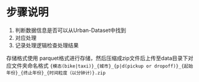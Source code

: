 # 步骤说明

1. 判断数据信息是否可以从Urban-Dataset中找到
2. 对应处理
3. 记录处理逻辑检查处理结果

存储格式使用 parquet格式进行存储，然后压缩成zip文件后上传至data目录下对应文件夹命名格式 `{模态(bike|taxi)}_{城市}_{p|d(pickup or dropoff)}_{起始年份}_{终止年份}_{时间粒度（以分钟计）}.zip`